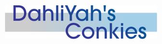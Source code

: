 
![alt text](https://raw.githubusercontent.com/dahliyah/conkies/main/dahliasconkies.png)
















